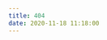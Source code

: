 ```yaml
---
title: 404
date: 2020-11-18 11:18:00
---
```


<script src="//qzonestyle.gtimg.cn/qzone/hybrid/app/404/search_children.js"
        charset="utf-8" homePageUrl="/" homePageName="返回首页">
</script>
